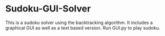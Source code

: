 # Sudoku-GUI-Solver
This is a sudoku solver using the backtracking algorithm. It includes a graphical GUI as well as a text based version.  Run GUI.py to play sudoku.
